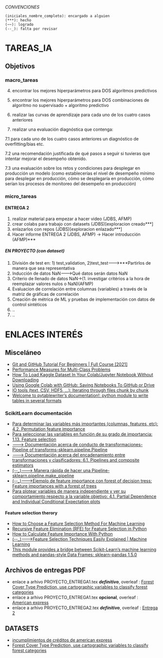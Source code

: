 _CONVENCIONES_
```
(iniciales_nombre_completo): encargado a alguien
(***): hecho
(~~): logrado
(--_): falta por revisar
```


# TAREAS_IA

## Objetivos

### macro_tareas
4. encontrar los mejores hiperparámetros para DOS algoritmos predictivos

5. encontrar los mejores hiperparámetros para DOS combinaciones de algoritmo 
no supervisado + algoritmo predictivo

6. realizar las curvas de aprendizaje para cada uno de los cuatro casos anteriores

7. realizar una evaluación diagnóstica que contenga:

7.1 para cada uno de los cuatro casos anteriores un diagnóstico de 
overfitting/bias etc.

7.2 una recomendación justificada de qué pasos a seguir si tuvieras que intentar 
mejorar el desempeño obtenido.

7.3 una evaluación sobre los retos y condiciones para desplegar en producción un 
modelo (como establecerías el nivel de desempeño mínimo para desplegar en producción, 
cómo se desplegaría en producción, cómo serían los procesos de monitoreo del desempeño 
en producción)

### micro_tareas

#### ENTREGA 2
1. realizar material para empezar a hacer video (JDBS, AFMP)
2. crear colabs para trabajo con datasets (JDBS)[exploracion creado***]
3. enlazarlos con repos (JDBS)[exploracion enlazado***]
5. Hacer informe ENTREGA 2 (JDBS, AFMP)
-> Hacer introducción (AFMP)***
##### EN PROYECTO (con dataset)
1. División de test en: 1) test_validation, 2)test_test--->***Partirlos de manera que sea representativa
2. Inducción de datos NaN--->Qué datos serán datos NaN
3. Criterio de llenado de datos NaN->(1. investigar critérios a la hora de reemplazar valores nulos o NaN)(AFMP)
4. Evaluacion de correlación entre columnas (variables) a través de la matriz de gráficas de correlación
5. Creación de métrica de ML y pruebas de implementación con datos de control sintéticos
6. ..
7. ..

# ENLACES INTERÉS
## Misceláneo
- [Git and GitHub Tutorial For Beginners | Full Course [2021]](https://www.youtube.com/watch?v=3fUbBnN_H2c&ab_channel=Amigoscode)
- [Performance Measures for Multi-Class Problems](https://www.datascienceblog.net/post/machine-learning/performance-measures-multi-class-problems/)
- [How To Load Kaggle Dataset In Your Colab/Jupyter Notebook Without Downloading](https://buggyprogrammer.com/load-kaggle-dataset-in-colab-or-jupyter/)
- [Using Google Colab with GitHub: Saving Notebooks To GitHub or Drive](https://colab.research.google.com/github/googlecolab/colabtools/blob/master/notebooks/colab-github-demo.ipynb#scrollTo=8QAWNjizy_3O)
- [IO tools (text, CSV, HDF5, …): Iterating through files chunk by chunk](https://pandas.pydata.org/docs/user_guide/io.html)
- [Welcome to pytablewriter’s documentation!: python module to write tables in several formats](https://pytablewriter.readthedocs.io/en/latest/index.html#welcome-to-pytablewriter-s-documentation)
### ScikitLearn documentación
- [Para determinar las variables más importantes (columnas, features, etc): 4.2. Permutation feature importance](https://scikit-learn.org/stable/modules/permutation_importance.html)
- [Para seleccionar las variables en función de su grado de importancia: 1.13. Feature selection](https://scikit-learn.org/stable/modules/feature_selection.html)
- [---> Documentación acerca de conducto de transformaciones-Pipeline of transforms-sklearn.pipeline.Pipeline](https://scikit-learn.org/stable/modules/generated/sklearn.pipeline.Pipeline.html#sklearn.pipeline.Pipeline)
- [---> Documentación acerca del encadenamiento entre transformaciones y clasificadores: 6.1. Pipelines and composite estimators](https://scikit-learn.org/stable/modules/compose.html#pipeline)
- [(--_)---> Manera rápida de hacer una Pipeline-sklearn.pipeline.make_pipeline](https://scikit-learn.org/stable/modules/generated/sklearn.pipeline.make_pipeline.html#sklearn.pipeline.make_pipeline)
- [(--_)--->Ejemplo de feature importance con forest of decision tress: Feature importances with a forest of trees](https://scikit-learn.org/stable/auto_examples/ensemble/plot_forest_importances.html#sphx-glr-auto-examples-ensemble-plot-forest-importances-py)
- [Para plotear variables de manera independiente y ver su comportamiento respecto a la variable objetivo: 4.1. Partial Dependence and Individual Conditional Expectation plots](https://scikit-learn.org/stable/modules/partial_dependence.html)
#### Feature selection therory
- [How to Choose a Feature Selection Method For Machine Learning](https://machinelearningmastery.com/feature-selection-with-real-and-categorical-data/)
- [Recursive Feature Elimination (RFE) for Feature Selection in Python](https://machinelearningmastery.com/rfe-feature-selection-in-python/)
- [How to Calculate Feature Importance With Python](https://machinelearningmastery.com/calculate-feature-importance-with-python/)
- [(--_)--->Feature Selection Techniques Easily Explained | Machine Learning](https://www.youtube.com/watch?v=EqLBAmtKMnQ&ab_channel=KrishNaik)
- [This module provides a bridge between Scikit-Learn’s machine learning methods and pandas-style Data Frames: sklearn-pandas 1.5.0](https://pypi.org/project/sklearn-pandas/1.5.0/)
## Archivos de entregas PDF
- enlace a arhivo PROYECTO_ENTREGA1.tex _**definitivo**_, overleaf : [Forest Cover Type Prediction, use cartographic variables to classify forest categories](https://www.overleaf.com/8579998717zjrrdcgmnpqk)
- enlace a arhivo PROYECTO_ENTREGA1.tex **opcional**, overleaf : [American express](https://www.overleaf.com/5998522951rfchkzvnzxtf)
- enlace a arhivo PROYECTO_ENTREGA2.tex **_definitivo_**, overleaf : [Entrega 2](https://www.overleaf.com/1932649754ffysfmrjxnkk)

## DATASETS
- [incumplimientos de créditos de american express](https://www.kaggle.com/competitions/amex-default-prediction)
- [Forest Cover Type Prediction, use cartographic variables to classify forest categories](https://www.kaggle.com/competitions/forest-cover-type-prediction/data?select=train.csv)
